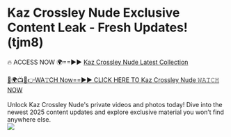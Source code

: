 # Kaz Crossley Nude Exclusive Content Leak - Fresh Updates! (tjm8)

🔥 ACCESS NOW 🌍==►► <a href="https://tinyurl.com/yc657z5k" rel="nofollow">Kaz Crossley Nude Latest Collection</a>
<br><br>
[🔴🌍📺📱👉WA𝚃CH Now==►► CLICK HERE TO Kaz Crossley Nude 𝚆𝙰𝚃𝙲𝙷 NOW](https://tinyurl.com/yc657z5k)
<br><br>
Unlock Kaz Crossley Nude's private videos and photos today! Dive into the newest 2025 content updates and explore exclusive material you won’t find anywhere else.
<br>
<a href="https://tinyurl.com/yc657z5k" rel="nofollow" data-target="animated-image.originalLink"><img src="https://camo.githubusercontent.com/8a4f000d20f83aca3bf7ec5f350d767afa0574a8a352519fd8cfa583a6f93a33/68747470733a2f2f692e696d6775722e636f6d2f644a486b345a712e676966" data-canonical-src="https://i.imgur.com/dJHk4Zq.gif" style="max-width: 100%; display: inline-block;" data-target="animated-image.originalImage"></a>
<br>
